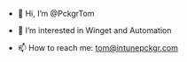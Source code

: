 - 👋 Hi, I’m @PckgrTom
- 👀 I’m interested in Winget and Automation

- 📫 How to reach me: tom@intunepckgr.com

<!---
PckgrTom/PckgrTom is a ✨ special ✨ repository because its `README.md` (this file) appears on your GitHub profile.
You can click the Preview link to take a look at your changes.
--->
